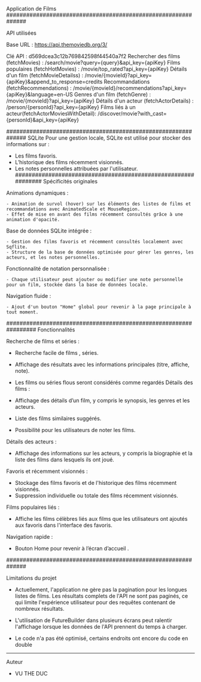 Application de Films
##############################################################

API utilisées

Base URL : https://api.themoviedb.org/3/

Clé API : d569dcea3c12b769842598f44540a7f2
Rechercher des films (fetchMovies)      	  :   /search/movie?query={query}&api_key={apiKey}
Films populaires (fetchHotMovies)	          :   /movie/top_rated?api_key={apiKey}
Détails d'un film (fetchMovieDetailss)		  :   /movie/{movieId}?api_key={apiKey}&append_to_response=credits
Recommandations (fetchRecommendations)		  :   /movie/{movieId}/recommendations?api_key={apiKey}&language=en-US
Genres d'un film (fetchGenre)	        	  :   /movie/{movieId}?api_key={apiKey}
Détails d'un acteur (fetchActorDetails)		  :   /person/{personId}?api_key={apiKey}
Films liés à un acteur(fetchActorMoviesWithDetail):   /discover/movie?with_cast={personId}&api_key={apiKey}

##############################################################
SQLite
Pour une gestion locale, SQLite est utilisé pour stocker des informations sur :

- Les films favoris.
- L’historique des films récemment visionnés.
- Les notes personnelles attribuées par l'utilisateur.
##############################################################
Spécificités originales

Animations dynamiques :

    - Animation de survol (hover) sur les éléments des listes de films et recommandations avec AnimatedScale et MouseRegion.
    - Effet de mise en avant des films récemment consultés grâce à une animation d'opacité.

Base de données SQLite intégrée :

    - Gestion des films favoris et récemment consultés localement avec Sqflite.
    - Structure de la base de données optimisée pour gérer les genres, les acteurs, et les notes personnelles.

Fonctionnalité de notation personnalisée :

    - Chaque utilisateur peut ajouter ou modifier une note personnelle pour un film, stockée dans la base de données locale.

Navigation fluide :

    - Ajout d'un bouton "Home" global pour revenir à la page principale à tout moment.

#################################################################
Fonctionnalités

Recherche de films et séries :

- Recherche facile de films , séries.
- Affichage des résultats avec les informations principales (titre, affiche, note).
- Les films ou séries flous seront considérés comme regardés
Détails des films :

- Affichage des détails d’un film, y compris le synopsis, les genres et les acteurs.
- Liste des films similaires suggérés.
- Possibilité pour les utilisateurs de noter les films.

Détails des acteurs :

- Affichage des informations sur les acteurs, y compris la biographie et la liste des films dans lesquels ils ont joué.

Favoris et récemment visionnés :

- Stockage des films favoris et de l'historique des films récemment visionnés.
- Suppression individuelle ou totale des films récemment visionnés.

Films populaires liés :

- Affiche les films célèbres liés aux films que les utilisateurs ont ajoutés aux favoris dans l'interface des favoris.

Navigation rapide :

- Bouton Home pour revenir à l’écran d’accueil .

##############################################################

Limitations du projet

- Actuellement, l'application ne gère pas la pagination pour les longues listes de films. Les résultats complets de l'API ne sont pas paginés, ce qui limite l'expérience utilisateur pour des requêtes contenant de nombreux résultats.

- L'utilisation de FutureBuilder dans plusieurs écrans peut ralentir l'affichage lorsque les données de l'API prennent du temps à charger.

- Le code n'a pas été optimisé, certains endroits ont encore du code en double

--------------------------------------------------------------------------------------------------
Auteur
- VU THE DUC
